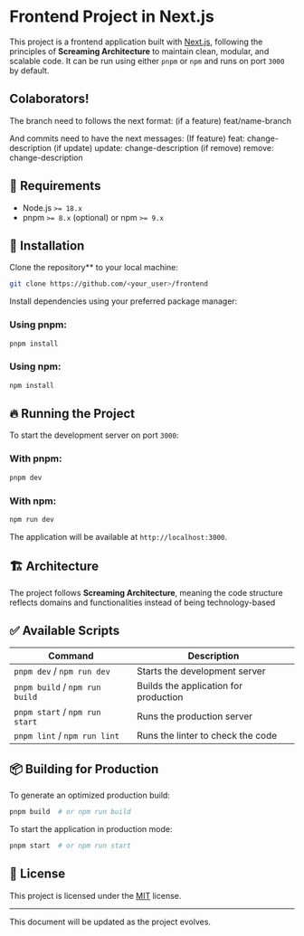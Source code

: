 # Frontend Project in Next.js

This project is a frontend application built with [Next.js](https://nextjs.org/), following the principles of **Screaming Architecture** to maintain clean, modular, and scalable code. It can be run using either `pnpm` or `npm` and runs on port `3000` by default.

## Colaborators! 
The branch need to follows the next format: 
(if a feature)
feat/name-branch

And commits need to have the next messages: 
(If feature)
feat: change-description
(if update)
update: change-description
(if remove)
remove: change-description

## 📌 Requirements

- Node.js `>= 18.x`
- pnpm `>= 8.x` (optional) or npm `>= 9.x`

## 🚀 Installation

Clone the repository** to your local machine:

```sh
git clone https://github.com/<your_user>/frontend
```

Install dependencies using your preferred package manager:

### Using pnpm:
```sh
pnpm install
```

### Using npm:
```sh
npm install
```

## 🔥 Running the Project

To start the development server on port `3000`:

### With pnpm:
```sh
pnpm dev
```

### With npm:
```sh
npm run dev
```

The application will be available at `http://localhost:3000`.

## 🏗️ Architecture

The project follows **Screaming Architecture**, meaning the code structure reflects domains and functionalities instead of being technology-based

## ✅ Available Scripts

| Command         | Description                                      |
|----------------|--------------------------------------------------|
| `pnpm dev` / `npm run dev` | Starts the development server |
| `pnpm build` / `npm run build` | Builds the application for production |
| `pnpm start` / `npm run start` | Runs the production server |
| `pnpm lint` / `npm run lint` | Runs the linter to check the code |

## 📦 Building for Production

To generate an optimized production build:

```sh
pnpm build  # or npm run build
```

To start the application in production mode:

```sh
pnpm start  # or npm run start
```

## 📄 License

This project is licensed under the [MIT](LICENSE) license.

---

This document will be updated as the project evolves.


